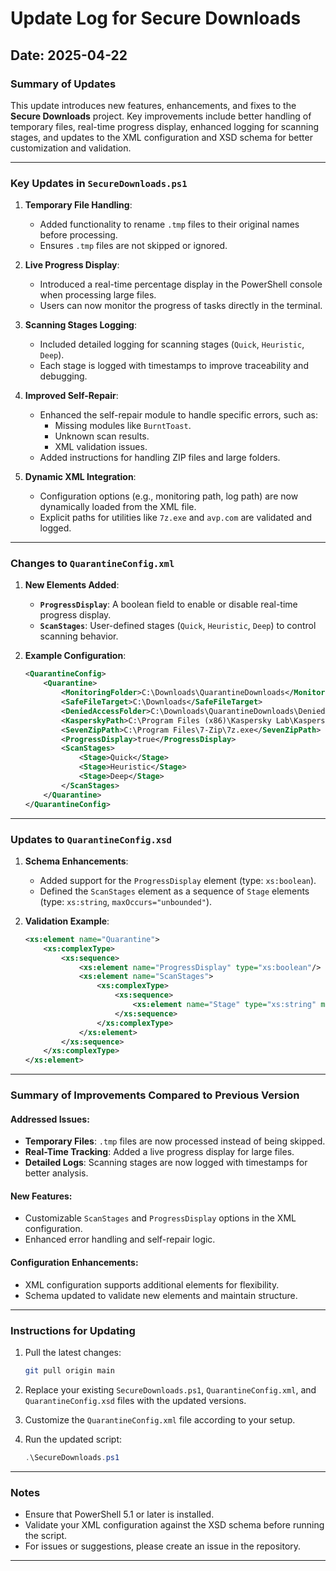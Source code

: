 # Update Log for Secure Downloads

## Date: 2025-04-22

### Summary of Updates
This update introduces new features, enhancements, and fixes to the **Secure Downloads** project. Key improvements include better handling of temporary files, real-time progress display, enhanced logging for scanning stages, and updates to the XML configuration and XSD schema for better customization and validation.

---

### Key Updates in `SecureDownloads.ps1`
1. **Temporary File Handling**:
   - Added functionality to rename `.tmp` files to their original names before processing.
   - Ensures `.tmp` files are not skipped or ignored.

2. **Live Progress Display**:
   - Introduced a real-time percentage display in the PowerShell console when processing large files.
   - Users can now monitor the progress of tasks directly in the terminal.

3. **Scanning Stages Logging**:
   - Included detailed logging for scanning stages (`Quick`, `Heuristic`, `Deep`).
   - Each stage is logged with timestamps to improve traceability and debugging.

4. **Improved Self-Repair**:
   - Enhanced the self-repair module to handle specific errors, such as:
     - Missing modules like `BurntToast`.
     - Unknown scan results.
     - XML validation issues.
   - Added instructions for handling ZIP files and large folders.

5. **Dynamic XML Integration**:
   - Configuration options (e.g., monitoring path, log path) are now dynamically loaded from the XML file.
   - Explicit paths for utilities like `7z.exe` and `avp.com` are validated and logged.

---

### Changes to `QuarantineConfig.xml`
1. **New Elements Added**:
   - **`ProgressDisplay`**: A boolean field to enable or disable real-time progress display.
   - **`ScanStages`**: User-defined stages (`Quick`, `Heuristic`, `Deep`) to control scanning behavior.

2. **Example Configuration**:
   ```xml
   <QuarantineConfig>
       <Quarantine>
           <MonitoringFolder>C:\Downloads\QuarantineDownloads</MonitoringFolder>
           <SafeFileTarget>C:\Downloads</SafeFileTarget>
           <DeniedAccessFolder>C:\Downloads\QuarantineDownloads\DeniedAccess</DeniedAccessFolder>
           <KasperskyPath>C:\Program Files (x86)\Kaspersky Lab\Kaspersky 21.20\avp.com</KasperskyPath>
           <SevenZipPath>C:\Program Files\7-Zip\7z.exe</SevenZipPath>
           <ProgressDisplay>true</ProgressDisplay>
           <ScanStages>
               <Stage>Quick</Stage>
               <Stage>Heuristic</Stage>
               <Stage>Deep</Stage>
           </ScanStages>
       </Quarantine>
   </QuarantineConfig>
   ```

---

### Updates to `QuarantineConfig.xsd`
1. **Schema Enhancements**:
   - Added support for the `ProgressDisplay` element (type: `xs:boolean`).
   - Defined the `ScanStages` element as a sequence of `Stage` elements (type: `xs:string`, `maxOccurs="unbounded"`).

2. **Validation Example**:
   ```xml
   <xs:element name="Quarantine">
       <xs:complexType>
           <xs:sequence>
               <xs:element name="ProgressDisplay" type="xs:boolean"/>
               <xs:element name="ScanStages">
                   <xs:complexType>
                       <xs:sequence>
                           <xs:element name="Stage" type="xs:string" maxOccurs="unbounded"/>
                       </xs:sequence>
                   </xs:complexType>
               </xs:element>
           </xs:sequence>
       </xs:complexType>
   </xs:element>
   ```

---

### Summary of Improvements Compared to Previous Version
#### Addressed Issues:
- **Temporary Files**: `.tmp` files are now processed instead of being skipped.
- **Real-Time Tracking**: Added a live progress display for large files.
- **Detailed Logs**: Scanning stages are now logged with timestamps for better analysis.

#### New Features:
- Customizable `ScanStages` and `ProgressDisplay` options in the XML configuration.
- Enhanced error handling and self-repair logic.

#### Configuration Enhancements:
- XML configuration supports additional elements for flexibility.
- Schema updated to validate new elements and maintain structure.

---

### Instructions for Updating
1. Pull the latest changes:
   ```bash
   git pull origin main
   ```

2. Replace your existing `SecureDownloads.ps1`, `QuarantineConfig.xml`, and `QuarantineConfig.xsd` files with the updated versions.

3. Customize the `QuarantineConfig.xml` file according to your setup.

4. Run the updated script:
   ```powershell
   .\SecureDownloads.ps1
   ```

---

### Notes
- Ensure that PowerShell 5.1 or later is installed.
- Validate your XML configuration against the XSD schema before running the script.
- For issues or suggestions, please create an issue in the repository.

---
